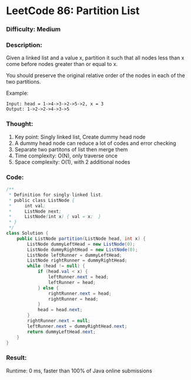 # LeetCode 86: Partition List

### Difficulty: Medium

### Description:
Given a linked list and a value x, partition it such that all nodes less than x come before nodes greater than or equal to x.

You should preserve the original relative order of the nodes in each of the two partitions.

Example:
```
Input: head = 1->4->3->2->5->2, x = 3
Output: 1->2->2->4->3->5
```

### Thought:
1. Key point: Singly linked list, Create dummy head node
2. A dummy head node can reduce a lot of codes and error checking
3. Separate two partitons of list then merge them
4. Time complexity: O(N), only traverse once
5. Space complexity: O(1), with 2 additional nodes

### Code:
```java
/**
 * Definition for singly-linked list.
 * public class ListNode {
 *     int val;
 *     ListNode next;
 *     ListNode(int x) { val = x;  }
 * }
 */
class Solution {
    public ListNode partition(ListNode head, int x) {
        ListNode dummyLeftHead = new ListNode(0);
        ListNode dummyRightHead = new ListNode(0);
        ListNode leftRunner = dummyLeftHead;
        ListNode rightRunner = dummyRightHead;
        while (head != null) {
            if (head.val < x) {
                leftRunner.next = head;
                leftRunner = head;
            } else {
                rightRunner.next = head;
                rightRunner = head;
            }
            head = head.next;
        }
        rightRunner.next = null;
        leftRunner.next = dummyRightHead.next;
        return dummyLeftHead.next;
    }
}
```

### Result:
Runtime: 0 ms, faster than 100% of Java online submissions
